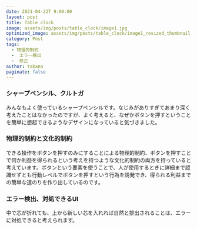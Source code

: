 ```yaml
---
date: 2021-04-22T 9:00:00
layout: post
title: Table clock
image: assets/img/posts/table_clock/image1.jpg
optimized_image: assets/img/posts/table_clock/image1_resized_thumbnail.jpg
category: Post
tags: 
  - 物理的制約
  -  エラー検出
  -  修正
author: takana
paginate: false
---
```


### シャープペンシル、クルトガ

みんなもよく使っているシャープペンシルです。なじみがありすぎてあまり深く考えたことはなかったのですが、よく考えると、なぜかボタンを押すということを簡単に想起できるようなデザインになっていると気づきました。


### 物理的制約と文化的制約

できる操作をボタンを押すのみにすることによる物理的制約、ボタンを押すことで何か利益を得られるという考えを持つような文化的制約の両方を持っていると考えています。ボタンという要素を使うことで、人が使用するときに詳細まで認識せずとも行動レベルでボタンを押すという行為を誘発でき、得られる利益までの簡単な道のりを作り出しているのです。


### エラー検出、対処できるUI

中で芯が折れても、上から新しい芯を入れれば自然と排出されることは、エラーに対処できると考えられます。
